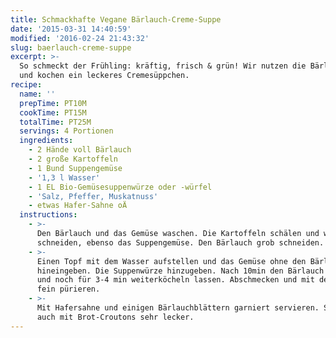 ```yaml
---
title: Schmackhafte Vegane Bärlauch-Creme-Suppe
date: '2015-03-31 14:40:59'
modified: '2016-02-24 21:43:32'
slug: baerlauch-creme-suppe
excerpt: >-
  So schmeckt der Frühling: kräftig, frisch & grün! Wir nutzen die Bärlauch-Zeit
  und kochen ein leckeres Cremesüppchen.
recipe:
  name: ''
  prepTime: PT10M
  cookTime: PT15M
  totalTime: PT25M
  servings: 4 Portionen
  ingredients:
    - 2 Hände voll Bärlauch
    - 2 große Kartoffeln
    - 1 Bund Suppengemüse
    - '1,3 l Wasser'
    - 1 EL Bio-Gemüsesuppenwürze oder -würfel
    - 'Salz, Pfeffer, Muskatnuss'
    - etwas Hafer-Sahne oÄ
  instructions:
    - >-
      Den Bärlauch und das Gemüse waschen. Die Kartoffeln schälen und würfelig
      schneiden, ebenso das Suppengemüse. Den Bärlauch grob schneiden.
    - >-
      Einen Topf mit dem Wasser aufstellen und das Gemüse ohne den Bärlauch
      hineingeben. Die Suppenwürze hinzugeben. Nach 10min den Bärlauch dazugeben
      und noch für 3-4 min weiterköcheln lassen. Abschmecken und mit dem Mixstab
      fein pürieren.
    - >-
      Mit Hafersahne und einigen Bärlauchblättern garniert servieren. Schmeckt
      auch mit Brot-Croutons sehr lecker.
---
```


